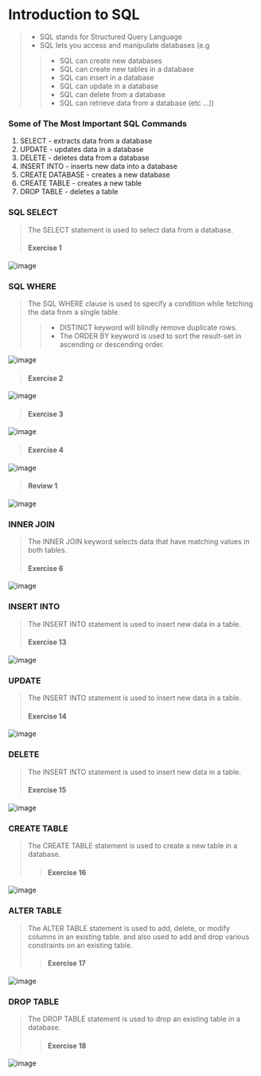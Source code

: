 # Introduction to SQL
 >  - SQL stands for Structured Query Language
 >  - SQL lets you access and manipulate databases (e.g 
>> - SQL can create new databases
>> - SQL can create new tables in a database
>> - SQL can insert in a database
>> - SQL can update in a database
>> - SQL can delete from a database
>> - SQL can retrieve data from a database   (etc ...))


### Some of The Most Important SQL Commands
1. SELECT - extracts data from a database
2. UPDATE - updates data in a database
3. DELETE - deletes data from a database
4. INSERT INTO - inserts new data into a database
5. CREATE DATABASE - creates a new database
6. CREATE TABLE - creates a new table
7. DROP TABLE - deletes a table

### SQL SELECT 
> The SELECT statement is used to select data from a database.
> #### Exercise 1
![image](images/Task/Exercise1.png)

### SQL WHERE 
> The SQL WHERE clause is used to specify a condition while fetching the data from a single table.
>> - DISTINCT keyword will blindly remove duplicate rows.
>> - The ORDER BY keyword is used to sort the result-set in ascending or descending order.

![image](images/screenshot1.png)

> #### Exercise 2
![image](images/Task/Exercise2.png)
> #### Exercise 3
![image](images/Task/Exercise3.png)
> #### Exercise 4
![image](images/Task/Exercise4.png)
> #### Review 1
![image](images/Task/Review1.png)

### INNER JOIN
> The INNER JOIN keyword selects data that have matching values in both tables.
> #### Exercise 6
![image](images/Task/Exercise6.png)

### INSERT INTO
> The INSERT INTO statement is used to insert new data in a table.
> #### Exercise 13
![image](images/Task/Exercise13.png)
### UPDATE 
> The INSERT INTO statement is used to insert new data in a table.
> #### Exercise 14
![image](images/Task/Exercise14.png)

### DELETE 
> The INSERT INTO statement is used to insert new data in a table.
> #### Exercise 15
![image](images/Task/Exercise15.png)

### CREATE TABLE 
>The CREATE TABLE statement is used to create a new table in a database.
>> #### Exercise 16
![image](images/Task/Exercise16.png)

### ALTER TABLE 
> The ALTER TABLE statement is used to add, delete, or modify columns in an existing table. and also used to add and drop various constraints on an existing table.
>> #### Exercise 17
![image](images/Task/Exercise3.png)

### DROP TABLE 
>The DROP TABLE statement is used to drop an existing table in a database.
>> #### Exercise 18
![image](images/Task/Exercise18.png)
